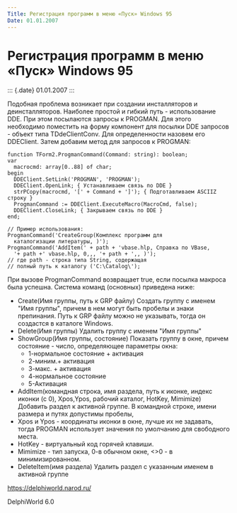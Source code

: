 ```yaml
---
Title: Регистрация программ в меню «Пуск» Windows 95
Date: 01.01.2007
---
```



Регистрация программ в меню «Пуск» Windows 95
=============================================

::: {.date}
01.01.2007
:::

Подобная проблема возникает при создании инсталляторов и
деинсталляторов. Наиболее простой и гибкий путь - использование DDE. При
этом посылаются запросы к PROGMAN. Для этого необходимо поместить на
форму компонент для посылки DDE запросов - объект типа TDdeClientConv.
Для определенности назовем его DDEClient. Затем добавим метод для
запросов к PROGMAN:

    function TForm2.ProgmanCommand(Command: string): boolean;
    var
      macrocmd: array[0..88] of char;
    begin
      DDEClient.SetLink('PROGMAN', 'PROGMAN');
      DDEClient.OpenLink; { Устанавливаем связь по DDE }
      strPCopy(macrocmd, '[' + Command + ']'); { Подготавливаем ASCIIZ строку }
      ProgmanCommand := DDEClient.ExecuteMacro(MacroCmd, false);
      DDEClient.CloseLink; { Закрываем связь по DDE }
    end;
     
    // Пример использования:
    ProgmanCommand('CreateGroup(Комплекс программ для
      каталогизации литературы, )');
    ProgmanCommand('AddItem(' + path + 'vbase.hlp, Справка по VBase,
      '+ path +' vbase.hlp, 0,,, '+ path + ',, )');
    // где path - строка типа String, содержащая
    // полный путь к каталогу ('C:\Catalog\');

При вызове ProgmanCommand возвращает true, если посылка макроса была
успешна. Система команд (основных) приведена ниже:

* Create(Имя группы, путь к GRP файлу) Создать группу с именем "Имя группы", причем в нем могут быть пробелы и знаки препинания. Путь к GRP файлу можно не указывать, тогда он создастся в каталоге Windows.
* Delete(Имя группы) Удалить группу с именем "Имя группы"
* ShowGroup(Имя группы, состояние) Показать группу в окне, причем состояние - число, определяющее параметры окна:
    + 1-нормальное состояние + активация
    + 2-миним.+ активация
    + 3-макс. + активация
    + 4-нормальное состояние
    + 5-Активация
* AddItem(командная строка, имя раздела, путь к иконке, индекс иконки (с 0), Xpos,Ypos, рабочий каталог, HotKey, Mimimize) Добавить раздел к активной группе. В командной строке, имени размера и путях допустимы пробелы,
* Xpos и Ypos - координаты иконки в окне, лучше их не задавать, тогда PROGMAN использует значения по умолчанию для свободного места.
* HotKey - виртуальный код горячей клавиши.
* Mimimize - тип запуска, 0-в обычном окне, \<\>0 - в минимизированном.
* DeleteItem(имя раздела) Удалить раздел с указанным именем в активной группе

 

<https://delphiworld.narod.ru/>

DelphiWorld 6.0
